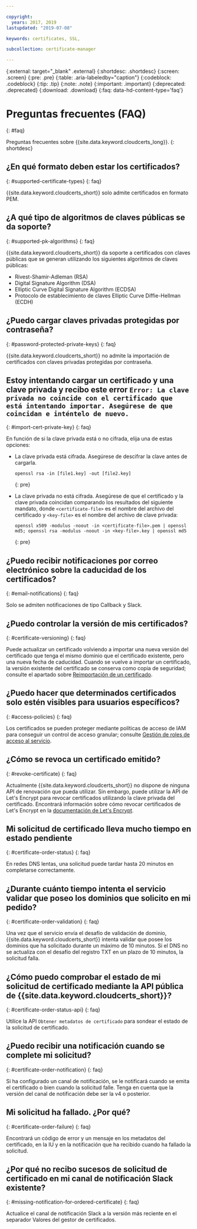 ```yaml
---

copyright:
  years: 2017, 2019
lastupdated: "2019-07-08"

keywords: certificates, SSL,

subcollection: certificate-manager

---
```


{:external: target="_blank" .external}
{:shortdesc: .shortdesc}
{:screen: .screen}
{:pre: .pre}
{:table: .aria-labeledby="caption"}
{:codeblock: .codeblock}
{:tip: .tip}
{:note: .note}
{:important: .important}
{:deprecated: .deprecated}
{:download: .download}
{:faq: data-hd-content-type='faq'}

# Preguntas frecuentes (FAQ)
{: #faq}

Preguntas frecuentes sobre {{site.data.keyword.cloudcerts_long}}.
{: shortdesc}

## ¿En qué formato deben estar los certificados?
{: #supported-certificate-types}
{: faq}

{{site.data.keyword.cloudcerts_short}} solo admite certificados en formato PEM.

## ¿A qué tipo de algoritmos de claves públicas se da soporte?
{: #supported-pk-algorithms}
{: faq}

{{site.data.keyword.cloudcerts_short}} da soporte a certificados con claves públicas que se generan utilizando los siguientes algoritmos de claves públicas:

* Rivest-Shamir-Adleman (RSA)
* Digital Signature Algorithm (DSA)
* Elliptic Curve Digital Signature Algorithm (ECDSA)
* Protocolo de establecimiento de claves Elliptic Curve Diffie-Hellman (ECDH)


## ¿Puedo cargar claves privadas protegidas por contraseña?
{: #password-protected-private-keys}
{: faq}

{{site.data.keyword.cloudcerts_short}} no admite la importación de certificados con claves privadas protegidas por contraseña.

## Estoy intentando cargar un certificado y una clave privada y recibo este error `Error: La clave privada no coincide con el certificado que está intentando importar. Asegúrese de que coincidan e inténtelo de nuevo.`
{: #import-cert-private-key}
{: faq}

En función de si la clave privada está o no cifrada, elija una de estas opciones:

* La clave privada está cifrada. Asegúrese de descifrar la clave antes de cargarla.

   ```
   openssl rsa -in [file1.key] -out [file2.key]
   ```
   {: pre}

* La clave privada no está cifrada. Asegúrese de que el certificado y la clave privada coincidan comparando los resultados del siguiente mandato, donde `<certificate-file>` es el nombre del archivo del certificado y `<key-file>` es el nombre del archivo de clave privada:

   ```
   openssl x509 -modulus -noout -in <certificate-file>.pem | openssl md5; openssl rsa -modulus -noout -in <key-file>.key | openssl md5
   ```
   {: pre}

## ¿Puedo recibir notificaciones por correo electrónico sobre la caducidad de los certificados?
{: #email-notifications}
{: faq}

Solo se admiten notificaciones de tipo Callback y Slack.


## ¿Puedo controlar la versión de mis certificados?
{: #certificate-versioning}
{: faq}

Puede actualizar un certificado volviendo a importar una nueva versión del certificado que tenga el mismo dominio que el certificado existente, pero una nueva fecha de caducidad. Cuando se vuelve a importar un certificado, la versión existente del certificado se conserva como copia de seguridad; consulte el apartado sobre [Reimportación de un certificado](/docs/services/certificate-manager?topic=certificate-manager-managing-certificates-from-the-dashboard#reimport-certificate).



## ¿Puedo hacer que determinados certificados solo estén visibles para usuarios específicos?
{: #access-policies}
{: faq}

Los certificados se pueden proteger mediante políticas de acceso de IAM para conseguir un control de acceso granular; consulte [Gestión de roles de acceso al servicio](/docs/services/certificate-manager?topic=certificate-manager-managing-service-access-roles#managing-service-access-roles).



## ¿Cómo se revoca un certificado emitido?
{: #revoke-certificate}
{: faq}

Actualmente {{site.data.keyword.cloudcerts_short}} no dispone de ninguna API de renovación que pueda utilizar. Sin embargo, puede utilizar la API de Let's Encrypt para revocar certificados utilizando la clave privada del certificado. Encontrará información sobre cómo revocar certificados de Let's Encrypt en la [documentación de Let's Encrypt](https://letsencrypt.org/docs/revoking/).



## Mi solicitud de certificado lleva mucho tiempo en estado pendiente
{: #certificate-order-status}
{: faq}

En redes DNS lentas, una solicitud puede tardar hasta 20 minutos en completarse correctamente.

## ¿Durante cuánto tiempo intenta el servicio validar que poseo los dominios que solicito en mi pedido?
{: #certificate-order-validation}
{: faq}

Una vez que el servicio envía el desafío de validación de dominio, {{site.data.keyword.cloudcerts_short}} intenta validar que posee los dominios que ha solicitado durante un máximo de 10 minutos. Si el DNS no se actualiza con el desafío del registro TXT en un plazo de 10 minutos, la solicitud falla.

## ¿Cómo puedo comprobar el estado de mi solicitud de certificado mediante la API pública de {{site.data.keyword.cloudcerts_short}}?
{: #certificate-order-status-api}
{: faq}

Utilice la API `Obtener metadatos de certificado` para sondear el estado de la solicitud de certificado.

## ¿Puedo recibir una notificación cuando se complete mi solicitud?
{: #certificate-order-notification}
{: faq}

Si ha configurado un canal de notificación, se le notificará cuando se emita el certificado o bien cuando la solicitud falle. Tenga en cuenta que la versión del canal de notificación debe ser la v4 o posterior.

## Mi solicitud ha fallado. ¿Por qué?
{: #certificate-order-failure}
{: faq}

Encontrará un código de error y un mensaje en los metadatos del certificado, en la IU y en la notificación que ha recibido cuando ha fallado la solicitud.

## ¿Por qué no recibo sucesos de solicitud de certificado en mi canal de notificación Slack existente?
{: #missing-notification-for-ordered-certificate}
{: faq}

Actualice el canal de notificación Slack a la versión más reciente en el separador Valores del gestor de certificados.
